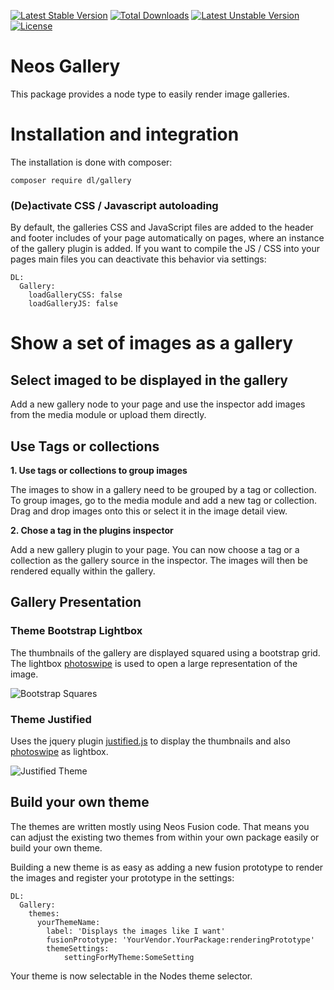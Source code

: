 [![Latest Stable Version](https://poser.pugx.org/dl/gallery/v/stable)](https://packagist.org/packages/dl/gallery) [![Total Downloads](https://poser.pugx.org/dl/gallery/downloads)](https://packagist.org/packages/dl/gallery) [![Latest Unstable Version](https://poser.pugx.org/dl/gallery/v/unstable)](https://packagist.org/packages/dl/gallery) [![License](https://poser.pugx.org/dl/gallery/license)](https://packagist.org/packages/dl/gallery)

# Neos Gallery
This package provides a node type to easily render image galleries. 

# Installation and integration

The installation is done with composer: 

	composer require dl/gallery

### (De)activate CSS / Javascript autoloading

By default, the galleries CSS and JavaScript files are added to the header and footer includes of your page automatically on pages, where an instance of the gallery plugin is added. If you want to compile the JS / CSS into your pages main files you can deactivate this behavior via settings:

	DL:
	  Gallery:
	    loadGalleryCSS: false
	    loadGalleryJS: false

# Show a set of images as a gallery

## Select imaged to be displayed in the gallery

Add a new gallery node to your page and use the inspector add images from the media module or upload them directly.


## Use Tags or collections

**1. Use tags or collections to group images**

The images to show in a gallery need to be grouped by a tag or collection. To group images, go to the media module and add a new tag or collection. Drag and drop images onto this or select it in the image detail view.

**2. Chose a tag in the plugins inspector**

Add a new gallery plugin to your page. You can now choose a tag or a collection as the gallery source in the inspector. The images will then be rendered equally within the gallery.


## Gallery Presentation

### Theme Bootstrap Lightbox

The thumbnails of the gallery are displayed squared using a bootstrap grid. The lightbox [photoswipe](http://photoswipe.com/) is used to open a large representation of the image.

![Bootstrap Squares](https://user-images.githubusercontent.com/642226/34392687-0d2e7ab8-eb4e-11e7-8b8c-caa6b5f0d5a6.png)

### Theme Justified
Uses the jquery plugin [justified.js](http://nitinhayaran.github.io/Justified.js/demo/) to display the thumbnails and also [photoswipe](http://photoswipe.com/) as lightbox.

![Justified Theme](https://user-images.githubusercontent.com/642226/34392597-6a3c25f8-eb4d-11e7-8bfc-a4561be6a838.png)

## Build your own theme
The themes are written mostly using Neos Fusion code. That means you can adjust the existing two themes from within your own package easily or build your own theme.

Building a new theme is as easy as adding a new fusion prototype to render the images and register your prototype in the settings:

	DL:
	  Gallery:
	    themes:
	      yourThemeName:
	        label: 'Displays the images like I want'
	        fusionPrototype: 'YourVendor.YourPackage:renderingPrototype'
	        themeSettings:
	            settingForMyTheme:SomeSetting

Your theme is now selectable in the Nodes theme selector. 
